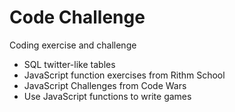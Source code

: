 # Code Challenge
Coding exercise and challenge

- SQL twitter-like tables
- JavaScript function exercises from Rithm School
- JavaScript Challenges from Code Wars
- Use JavaScript functions to write games
